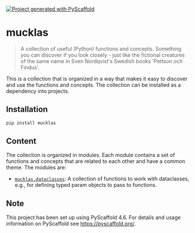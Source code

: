 <!-- These are examples of badges you might want to add to your README:
     please update the URLs accordingly

[![Built Status](https://api.cirrus-ci.com/github/<USER>/mucklas.svg?branch=main)](https://cirrus-ci.com/github/<USER>/mucklas)
[![ReadTheDocs](https://readthedocs.org/projects/mucklas/badge/?version=latest)](https://mucklas.readthedocs.io/en/stable/)
[![Coveralls](https://img.shields.io/coveralls/github/<USER>/mucklas/main.svg)](https://coveralls.io/r/<USER>/mucklas)
[![PyPI-Server](https://img.shields.io/pypi/v/mucklas.svg)](https://pypi.org/project/mucklas/)
[![Conda-Forge](https://img.shields.io/conda/vn/conda-forge/mucklas.svg)](https://anaconda.org/conda-forge/mucklas)
[![Monthly Downloads](https://pepy.tech/badge/mucklas/month)](https://pepy.tech/project/mucklas)
[![Twitter](https://img.shields.io/twitter/url/http/shields.io.svg?style=social&label=Twitter)](https://twitter.com/mucklas)
-->

[![Project generated with PyScaffold](https://img.shields.io/badge/-PyScaffold-005CA0?logo=pyscaffold)](https://pyscaffold.org/)

# mucklas

> A collection of useful (Python) functions and concepts. Something you can discover if you look closely - just
> like the fictional creatures of the same name in Sven Nordqvist's Swedish books 'Pettson och Findus'.

This is a collection that is organized in a way that makes it easy to discover and use the functions and concepts.
The collection can be installed as a dependency into projects.

## Installation

```bash
pip install mucklas
```

## Content

The collection is organized in modules. Each module contains a set of functions and concepts that are related to
each other and have a common theme. The modules are:

- [`mucklas.dataclasses`](docs/dataclasses.md): A collection of functions to work with dataclasses, e.g., for defining typed param
  objects
  to pass to functions.








<!-- pyscaffold-notes -->

## Note

This project has been set up using PyScaffold 4.6. For details and usage
information on PyScaffold see https://pyscaffold.org/.
